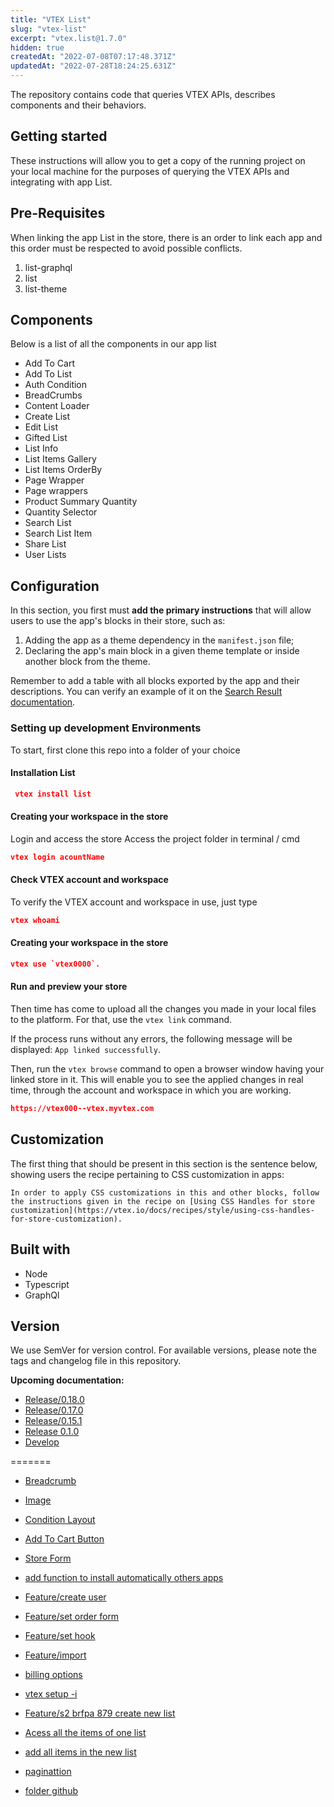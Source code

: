 ```yaml
---
title: "VTEX List"
slug: "vtex-list"
excerpt: "vtex.list@1.7.0"
hidden: true
createdAt: "2022-07-08T07:17:48.371Z"
updatedAt: "2022-07-28T18:24:25.631Z"
---
```

The repository contains code that queries VTEX APIs, describes components and their behaviors.

## Getting started

These instructions will allow you to get a copy of the running project on your local machine for the purposes of querying the VTEX APIs and integrating with app List.

## Pre-Requisites

When linking the app List in the store, there is an order to link each app and this order must be respected to avoid possible conflicts.

1. list-graphql
2. list
3. list-theme

## Components

Below is a list of all the components in our app list

<ul>
<li>Add To Cart</li>
<li>Add To List</li>
<li>Auth Condition</li>
<li>BreadCrumbs</li>
<li>Content Loader</li>
<li>Create List</li>
<li>Edit List</li>
<li>Gifted List</li>
<li>List Info</li>
<li>List Items Gallery</li>
<li>List Items OrderBy</li>
<li>Page Wrapper</li>
<li>Page wrappers</li>
<li>Product Summary Quantity</li>
<li>Quantity Selector</li>
<li>Search List</li>
<li>Search List Item</li>
<li>Share List</li>
<li>User Lists</li>
</ul>

## Configuration

In this section, you first must **add the primary instructions** that will allow users to use the app's blocks in their store, such as:

1. Adding the app as a theme dependency in the `manifest.json` file;
2. Declaring the app's main block in a given theme template or inside another block from the theme.

Remember to add a table with all blocks exported by the app and their descriptions. You can verify an example of it on the [Search Result documentation](https://vtex.io/docs/components/all/vtex.search-result@3.56.1/).

### Setting up development Environments

To start, first clone this repo into a folder of your choice

#### Installation List

```json
 vtex install list
```


#### Creating your workspace in the store

Login and access the store
Access the project folder in terminal / cmd

```json
vtex login acountName
```

#### Check VTEX account and workspace

To verify the VTEX account and workspace in use, just type
```json
vtex whoami
```

#### Creating your workspace in the store

```json
vtex use `vtex0000`.
```

#### Run and preview your store

Then time has come to upload all the changes you made in your local files to the platform. For that, use the `vtex link` command.

If the process runs without any errors, the following message will be displayed: 
`App linked successfully`.

Then, run the `vtex browse` command to open a browser window having your linked store in it. This will enable you to see the applied changes in real time, through the account and workspace in which you are working.

```json
https://vtex000--vtex.myvtex.com
```


## Customization

The first thing that should be present in this section is the sentence below, showing users the recipe pertaining to CSS customization in apps:

`In order to apply CSS customizations in this and other blocks, follow the instructions given in the recipe on [Using CSS Handles for store customization](https://vtex.io/docs/recipes/style/using-css-handles-for-store-customization).`


## Built with

- Node
- Typescript
- GraphQl


## Version

We use SemVer for version control.
For available versions, please note the tags and changelog file in this repository.


**Upcoming documentation:**

 - [Release/0.18.0](https://github.com/vtex-apps/list/pull/10)
 - [Release/0.17.0](https://github.com/vtex-apps/list/pull/9)
 - [Release/0.15.1](https://github.com/vtex-apps/list/pull/7)
 - [Release 0.1.0](https://github.com/vtex-apps/list/pull/1)
 - [Develop](https://github.com/vtex-apps/list/pull/3)
  
=======

- [Breadcrumb](https://github.com/vtex-apps/breadcrumb)
- [Image](https://vtex.io/docs/components/general/vtex.store-components/image)
- [Condition Layout](https://vtex.io/docs/components/all/vtex.condition-layout@1.1.6/)
- [Add To Cart Button](https://vtex.io/docs/components/content-blocks/vtex.add-to-cart-button@0.9.0/)
- [Store Form](https://vtex.io/docs/components/all/vtex.store-form@0.3.4/)

 - [add function to install automatically others apps](https://github.com/vtex-apps/list/pull/22)
 - [Feature/create user](https://github.com/vtex-apps/list/pull/23)
 - [Feature/set order form](https://github.com/vtex-apps/list/pull/24)
 - [Feature/set hook](https://github.com/vtex-apps/list/pull/25)
 - [Feature/import](https://github.com/vtex-apps/list/pull/26)
 - [billing options](https://github.com/vtex-apps/list/pull/28)
 - [vtex setup -i](https://github.com/vtex-apps/list/pull/30)
 - [Feature/s2 brfpa 879 create new list](https://github.com/vtex-apps/list/pull/32)
 - [Acess all the items of one list](https://github.com/vtex-apps/list/pull/33)
 - [add all items in the new list](https://github.com/vtex-apps/list/pull/34)
 - [paginattion](https://github.com/vtex-apps/list/pull/37)
 - [folder github](https://github.com/vtex-apps/list/pull/36)